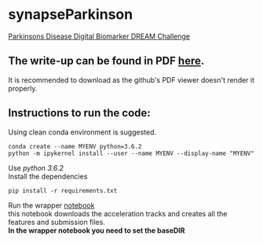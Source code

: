 # synapseParkinson
[Parkinsons Disease Digital Biomarker DREAM Challenge](https://www.synapse.org/#!Synapse:syn8717496)

## The write-up can be found in PDF [here](https://github.com/patbaa/synapseParkinson/blob/master/writeup.pdf). 
It is recommended to download as the github's PDF viewer doesn't render it properly.

## Instructions to run the code:
Using clean conda environment is suggested.
```
conda create --name MYENV python=3.6.2
python -m ipykernel install --user --name MYENV --display-name "MYENV"
```

Use _python 3.6.2_<br>
Install the dependencies
```
pip install -r requirements.txt
```

Run the wrapper [notebook](https://github.com/patbaa/synapseParkinson/blob/master/wrapper.ipynb)<br>
this notebook downloads the acceleration tracks and creates all the features and submission files.<br>
<b> In the wrapper notebook you need to set the baseDIR </b>
